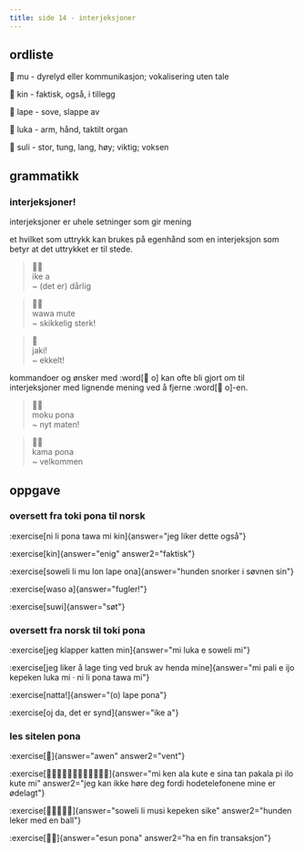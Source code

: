 ```yaml
---
title: side 14 - interjeksjoner 
---
```

## ordliste

󱤹 mu - dyrelyd eller kommunikasjon; vokalisering uten tale

󱥹 kin - faktisk, også, i tillegg

󱤢 lape - sove, slappe av

󱤭 luka - arm, hånd, taktilt organ

󱥣 suli - stor, tung, lang, høy; viktig; voksen


## grammatikk
###  interjeksjoner!

interjeksjoner er uhele setninger som gir mening

et hvilket som uttrykk kan brukes på egenhånd som en interjeksjon som betyr at det uttrykket er til stede.

> 󱤍󱤀 \
> ike a \
> ~ (det er) dårlig

> 󱥵󱤼 \
> wawa mute \
> ~ skikkelig sterk!

> 󱤐 \
> jaki! \
> ~ ekkelt!

kommandoer og ønsker med :word[󱥄 o] kan ofte bli gjort om til interjeksjoner med lignende mening ved å fjerne :word[󱥄 o]-en.

> 󱤶󱥔 \
> moku pona \
> ~ nyt maten!

> 󱤖󱥔 \
> kama pona \
> ~ velkommen


## oppgave
### oversett fra toki pona til norsk
:exercise[ni li pona tawa mi kin]{answer="jeg liker dette også"}

:exercise[kin]{answer="enig" answer2="faktisk"}

:exercise[soweli li mu lon lape ona]{answer="hunden snorker i søvnen sin"}

:exercise[waso a]{answer="fugler!"}

:exercise[suwi]{answer="søt"}

### oversett fra norsk til toki pona
:exercise[jeg klapper katten min]{answer="mi luka e soweli mi"}

:exercise[jeg liker å lage ting ved bruk av henda mine]{answer="mi pali e ijo kepeken luka mi · ni li pona tawa mi"}

:exercise[natta!]{answer="(o) lape pona"}

:exercise[oj da, det er synd]{answer="ike a"}

### les sitelen pona
:exercise[󱤈]{answer="awen" answer2="vent"}

:exercise[󱤴󱤘󱤂󱤠󱤉󱥞󱥧󱥈󱥍󱤎󱤠󱤴]{answer="mi ken ala kute e sina tan pakala pi ilo kute mi" answer2="jeg kan ikke høre deg fordi hodetelefonene mine er ødelagt"}

:exercise[󱥢󱤧󱤻󱤙󱥜]{answer="soweli li musi kepeken sike" answer2="hunden leker med en ball"}

:exercise[󱤋󱥔]{answer="esun pona" answer2="ha en fin transaksjon"}